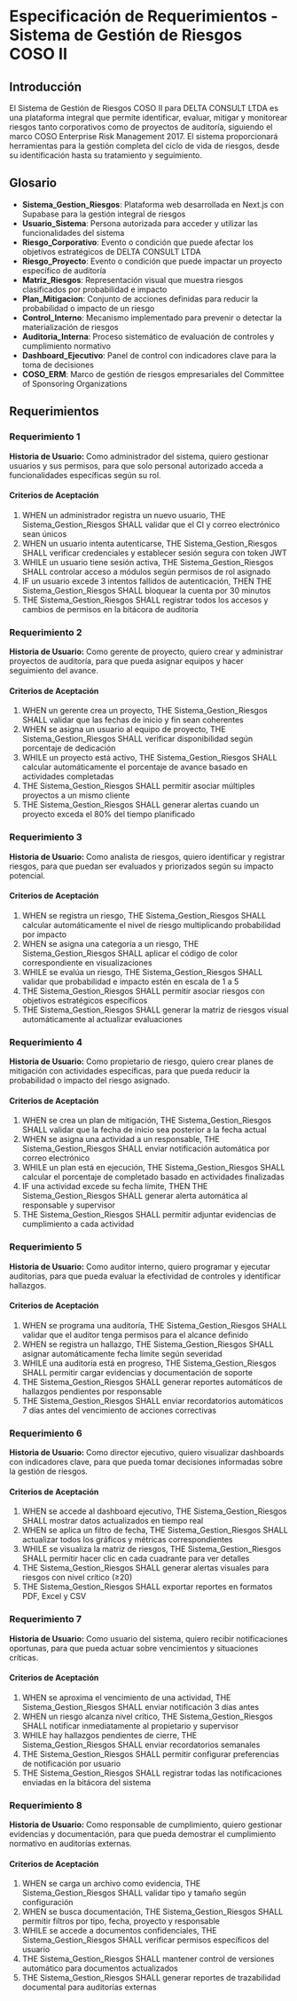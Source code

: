 # Especificación de Requerimientos - Sistema de Gestión de Riesgos COSO II

## Introducción

El Sistema de Gestión de Riesgos COSO II para DELTA CONSULT LTDA es una plataforma integral que permite identificar, evaluar, mitigar y monitorear riesgos tanto corporativos como de proyectos de auditoría, siguiendo el marco COSO Enterprise Risk Management 2017. El sistema proporcionará herramientas para la gestión completa del ciclo de vida de riesgos, desde su identificación hasta su tratamiento y seguimiento.

## Glosario

- **Sistema_Gestion_Riesgos**: Plataforma web desarrollada en Next.js con Supabase para la gestión integral de riesgos
- **Usuario_Sistema**: Persona autorizada para acceder y utilizar las funcionalidades del sistema
- **Riesgo_Corporativo**: Evento o condición que puede afectar los objetivos estratégicos de DELTA CONSULT LTDA
- **Riesgo_Proyecto**: Evento o condición que puede impactar un proyecto específico de auditoría
- **Matriz_Riesgos**: Representación visual que muestra riesgos clasificados por probabilidad e impacto
- **Plan_Mitigacion**: Conjunto de acciones definidas para reducir la probabilidad o impacto de un riesgo
- **Control_Interno**: Mecanismo implementado para prevenir o detectar la materialización de riesgos
- **Auditoria_Interna**: Proceso sistemático de evaluación de controles y cumplimiento normativo
- **Dashboard_Ejecutivo**: Panel de control con indicadores clave para la toma de decisiones
- **COSO_ERM**: Marco de gestión de riesgos empresariales del Committee of Sponsoring Organizations

## Requerimientos

### Requerimiento 1

**Historia de Usuario:** Como administrador del sistema, quiero gestionar usuarios y sus permisos, para que solo personal autorizado acceda a funcionalidades específicas según su rol.

#### Criterios de Aceptación

1. WHEN un administrador registra un nuevo usuario, THE Sistema_Gestion_Riesgos SHALL validar que el CI y correo electrónico sean únicos
2. WHEN un usuario intenta autenticarse, THE Sistema_Gestion_Riesgos SHALL verificar credenciales y establecer sesión segura con token JWT
3. WHILE un usuario tiene sesión activa, THE Sistema_Gestion_Riesgos SHALL controlar acceso a módulos según permisos de rol asignado
4. IF un usuario excede 3 intentos fallidos de autenticación, THEN THE Sistema_Gestion_Riesgos SHALL bloquear la cuenta por 30 minutos
5. THE Sistema_Gestion_Riesgos SHALL registrar todos los accesos y cambios de permisos en la bitácora de auditoría

### Requerimiento 2

**Historia de Usuario:** Como gerente de proyecto, quiero crear y administrar proyectos de auditoría, para que pueda asignar equipos y hacer seguimiento del avance.

#### Criterios de Aceptación

1. WHEN un gerente crea un proyecto, THE Sistema_Gestion_Riesgos SHALL validar que las fechas de inicio y fin sean coherentes
2. WHEN se asigna un usuario al equipo de proyecto, THE Sistema_Gestion_Riesgos SHALL verificar disponibilidad según porcentaje de dedicación
3. WHILE un proyecto está activo, THE Sistema_Gestion_Riesgos SHALL calcular automáticamente el porcentaje de avance basado en actividades completadas
4. THE Sistema_Gestion_Riesgos SHALL permitir asociar múltiples proyectos a un mismo cliente
5. THE Sistema_Gestion_Riesgos SHALL generar alertas cuando un proyecto exceda el 80% del tiempo planificado

### Requerimiento 3

**Historia de Usuario:** Como analista de riesgos, quiero identificar y registrar riesgos, para que puedan ser evaluados y priorizados según su impacto potencial.

#### Criterios de Aceptación

1. WHEN se registra un riesgo, THE Sistema_Gestion_Riesgos SHALL calcular automáticamente el nivel de riesgo multiplicando probabilidad por impacto
2. WHEN se asigna una categoría a un riesgo, THE Sistema_Gestion_Riesgos SHALL aplicar el código de color correspondiente en visualizaciones
3. WHILE se evalúa un riesgo, THE Sistema_Gestion_Riesgos SHALL validar que probabilidad e impacto estén en escala de 1 a 5
4. THE Sistema_Gestion_Riesgos SHALL permitir asociar riesgos con objetivos estratégicos específicos
5. THE Sistema_Gestion_Riesgos SHALL generar la matriz de riesgos visual automáticamente al actualizar evaluaciones

### Requerimiento 4

**Historia de Usuario:** Como propietario de riesgo, quiero crear planes de mitigación con actividades específicas, para que pueda reducir la probabilidad o impacto del riesgo asignado.

#### Criterios de Aceptación

1. WHEN se crea un plan de mitigación, THE Sistema_Gestion_Riesgos SHALL validar que la fecha de inicio sea posterior a la fecha actual
2. WHEN se asigna una actividad a un responsable, THE Sistema_Gestion_Riesgos SHALL enviar notificación automática por correo electrónico
3. WHILE un plan está en ejecución, THE Sistema_Gestion_Riesgos SHALL calcular el porcentaje de completado basado en actividades finalizadas
4. IF una actividad excede su fecha límite, THEN THE Sistema_Gestion_Riesgos SHALL generar alerta automática al responsable y supervisor
5. THE Sistema_Gestion_Riesgos SHALL permitir adjuntar evidencias de cumplimiento a cada actividad

### Requerimiento 5

**Historia de Usuario:** Como auditor interno, quiero programar y ejecutar auditorías, para que pueda evaluar la efectividad de controles y identificar hallazgos.

#### Criterios de Aceptación

1. WHEN se programa una auditoría, THE Sistema_Gestion_Riesgos SHALL validar que el auditor tenga permisos para el alcance definido
2. WHEN se registra un hallazgo, THE Sistema_Gestion_Riesgos SHALL asignar automáticamente fecha límite según severidad
3. WHILE una auditoría está en progreso, THE Sistema_Gestion_Riesgos SHALL permitir cargar evidencias y documentación de soporte
4. THE Sistema_Gestion_Riesgos SHALL generar reportes automáticos de hallazgos pendientes por responsable
5. THE Sistema_Gestion_Riesgos SHALL enviar recordatorios automáticos 7 días antes del vencimiento de acciones correctivas

### Requerimiento 6

**Historia de Usuario:** Como director ejecutivo, quiero visualizar dashboards con indicadores clave, para que pueda tomar decisiones informadas sobre la gestión de riesgos.

#### Criterios de Aceptación

1. WHEN se accede al dashboard ejecutivo, THE Sistema_Gestion_Riesgos SHALL mostrar datos actualizados en tiempo real
2. WHEN se aplica un filtro de fecha, THE Sistema_Gestion_Riesgos SHALL actualizar todos los gráficos y métricas correspondientes
3. WHILE se visualiza la matriz de riesgos, THE Sistema_Gestion_Riesgos SHALL permitir hacer clic en cada cuadrante para ver detalles
4. THE Sistema_Gestion_Riesgos SHALL generar alertas visuales para riesgos con nivel crítico (≥20)
5. THE Sistema_Gestion_Riesgos SHALL exportar reportes en formatos PDF, Excel y CSV

### Requerimiento 7

**Historia de Usuario:** Como usuario del sistema, quiero recibir notificaciones oportunas, para que pueda actuar sobre vencimientos y situaciones críticas.

#### Criterios de Aceptación

1. WHEN se aproxima el vencimiento de una actividad, THE Sistema_Gestion_Riesgos SHALL enviar notificación 3 días antes
2. WHEN un riesgo alcanza nivel crítico, THE Sistema_Gestion_Riesgos SHALL notificar inmediatamente al propietario y supervisor
3. WHILE hay hallazgos pendientes de cierre, THE Sistema_Gestion_Riesgos SHALL enviar recordatorios semanales
4. THE Sistema_Gestion_Riesgos SHALL permitir configurar preferencias de notificación por usuario
5. THE Sistema_Gestion_Riesgos SHALL registrar todas las notificaciones enviadas en la bitácora del sistema

### Requerimiento 8

**Historia de Usuario:** Como responsable de cumplimiento, quiero gestionar evidencias y documentación, para que pueda demostrar el cumplimiento normativo en auditorías externas.

#### Criterios de Aceptación

1. WHEN se carga un archivo como evidencia, THE Sistema_Gestion_Riesgos SHALL validar tipo y tamaño según configuración
2. WHEN se busca documentación, THE Sistema_Gestion_Riesgos SHALL permitir filtros por tipo, fecha, proyecto y responsable
3. WHILE se accede a documentos confidenciales, THE Sistema_Gestion_Riesgos SHALL verificar permisos específicos del usuario
4. THE Sistema_Gestion_Riesgos SHALL mantener control de versiones automático para documentos actualizados
5. THE Sistema_Gestion_Riesgos SHALL generar reportes de trazabilidad documental para auditorías externas
